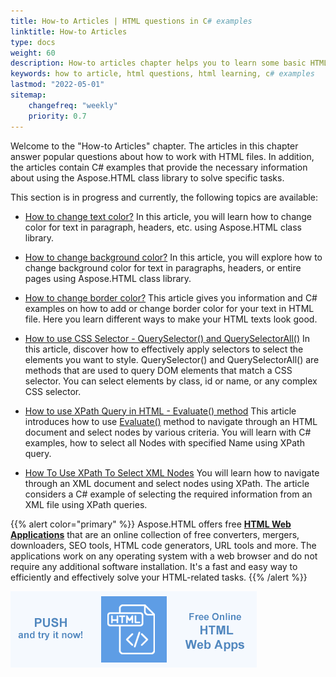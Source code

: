 ```yaml
---
title: How-to Articles | HTML questions in C# examples
linktitle: How-to Articles
type: docs
weight: 60
description: How-to articles chapter helps you to learn some basic HTML, including how to use HTML elements and tags, place text on a page, add images, use HTML colors, etc.
keywords: how to article, html questions, html learning, c# examples
lastmod: "2022-05-01"
sitemap:
    changefreq: "weekly"
    priority: 0.7
---
```


<link href="./../style.css" rel="stylesheet" type="text/css" />

Welcome to the "How-to Articles" chapter. The articles in this chapter answer popular questions about how to work with HTML files. In addition, the articles contain C# examples that provide the necessary information about using the Aspose.HTML class library to solve specific tasks.

This section is in progress and currently, the following topics are available:

- [How to change text color?](/html/net/how-to-articles/how-to-change-text-color/)
  In this article, you will learn how to change color for text in paragraph, headers, etc. using Aspose.HTML class library. 
  
- [How to change background color?](/html/net/how-to-articles/how-to-change-background-color/)
  In this article, you will explore how to change background color for text in paragraphs, headers, or entire pages using Aspose.HTML class library. 

- [How to change border color?](/html/net/how-to-articles/how-to-change-border-color/)
  This article gives you information and C# examples on how to add or change border color for your text in HTML file. Here  you learn  different ways to make your HTML texts look good.
  
- [How to use CSS Selector - QuerySelector() and QuerySelectorAll()](/html/net/how-to-articles/how-to-use-css-selector/)
  In this article, discover how to effectively apply selectors to select the elements you want to style. QuerySelector() and QuerySelectorAll() are methods that are used to query DOM elements that match a CSS selector. You can select elements by class, id or name, or any complex CSS selector.
  
- [How to use XPath Query in HTML - Evaluate() method](/html/net/how-to-articles/how-to-use-xpath/) This article introduces how to use [Evaluate()](https://apireference.aspose.com/html/net/aspose.html.dom.xpath/ixpathevaluator/methods/evaluate) method to navigate through an HTML document and select nodes by various criteria. You will learn with C# examples, how to select all Nodes with specified Name using XPath query.
  
- [How To Use XPath To Select XML Nodes](/html/net/how-to-articles/how-to-use-xpath-to-select-xml-nodes/) You will learn how to navigate through an XML document and select nodes using XPath. The article considers a С# example of selecting the required information from an XML file using XPath queries.
  
  

{{% alert color="primary" %}}
Aspose.HTML offers free <a href="https://products.aspose.app/html/applications" target="_blank">**HTML Web Applications**</a> that are an online collection of free converters, mergers, downloaders, SEO tools, HTML code generators, URL tools and more. The applications work on any operating system with a web browser and do not require any additional software installation. It's a fast and easy way to efficiently and effectively solve your HTML-related tasks.
{{% /alert %}}

<a href="https://products.aspose.app/html/applications" target="_blank">![Text "Banner HTML Web Applications"](../tutorial/html-web-apps.png#center)</a> 

